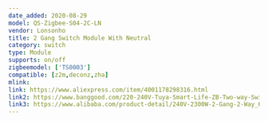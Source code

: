 ```yaml
---
date_added: 2020-08-29
model: QS-Zigbee-S04-2C-LN
vendor: Lonsonho
title: 2 Gang Switch Module With Neutral
category: switch
type: Module
supports: on/off
zigbeemodel: ['TS0003']
compatible: [z2m,deconz,zha]
mlink: 
link: https://www.aliexpress.com/item/4001178298316.html
link2: https://www.banggood.com/220-240V-Tuya-Smart-Life-ZB-Two-way-Switch-Smart-Home-Modification-Module-Work-with-Google-Alexa-p-1790209.html
link3: https://www.alibaba.com/product-detail/240V-2300W-2-Gang-2-Way_62536318096.html
---
```

